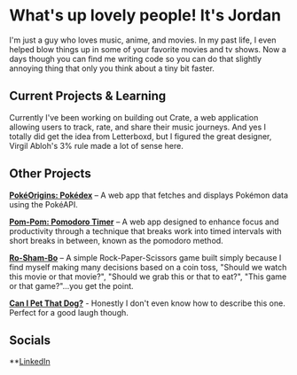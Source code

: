 # What's up lovely people! It's Jordan

I'm just a guy who loves music, anime, and movies. In my past life, I even helped blow things up in some of your favorite movies and tv shows. Now a days though you can find me writing code so you can do that slightly annoying thing that only you think about a tiny bit faster.

## Current Projects & Learning

Currently I've been working on building out Crate, a web application allowing users to track, rate, and share their music journeys. And yes I totally did get the idea from Letterboxd, but I figured the great designer, Virgil Abloh's 3% rule made a lot of sense here.

## Other Projects
**[PokéOrigins: Pokédex](https://pokedex-jalq.onrender.com/)** – A web app that fetches and displays Pokémon data using the PokéAPI.

**[Pom-Pom: Pomodoro Timer](https://github.com/jwalker-swe/pom-pom)** – A web app designed to enhance focus and productivity through a technique that breaks work into timed intervals with short breaks in between, known as the pomodoro method.

**[Ro-Sham-Bo](https://github.com/jwalker-swe/ro-sham-bo)** – A simple Rock-Paper-Scissors game built simply because I find myself making many decisions based on a coin toss, "Should we watch this movie or that movie?", "Should we grab this or that to eat?", "This game or that game?"...you get the point.

**[Can I Pet That Dog?](https://github.com/jwalker-swe/pet-that-dog)** - Honestly I don't even know how to describe this one. Perfect for a good laugh though.

## Socials
**[LinkedIn](https://www.linkedin.com/in/jwalkerfx)
